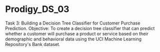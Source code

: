 # Prodigy_DS_03

  Task 3: Building a Decision Tree Classifier for Customer Purchase Prediction.
  Objective: To create a decision tree classifier that can predict whether a customer will purchase a product or service based on their demographic and behavioral data using the UCI Machine Learning Repository's Bank dataset.
